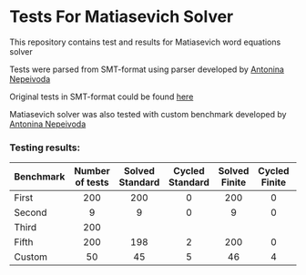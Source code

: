 # Tests For Matiasevich Solver

This repository contains test and results for Matiasevich word equations solver

Tests were parsed from SMT-format using parser developed by [Antonina Nepeivoda](https://github.com/TonitaN)

Original tests in SMT-format could be found [here](https://www.informatik.uni-kiel.de/~mku/woorpje/#_benchmarks)

Matiasevich solver was also tested with custom benchmark developed by [Antonina Nepeivoda](https://github.com/TonitaN)

### Testing results:


| Benchmark        | Number of tests  | Solved Standard | Cycled Standard | Solved Finite | Cycled Finite | Solved Z3      | Cycled Z3       |
| ---------------- |:----------------:|:---------------:|:---------------:|:-------------:|:-------------:|:--------------:|----------------:|
| First            | 200              |  200            | 0               | 200           | 0             |  190           | 10              | 
| Second           | 9                |   9             | 0               | 9             | 0             |  3             | 6               | 
| Third            | 200              |                 |
| Fifth            | 200              |  198            | 2               | 200           | 0             |  177           | 23              | 
| Custom           | 50               |  45             | 5               | 46            | 4             |  30            | 20              | 
